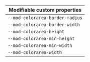 | Modifiable custom properties    |
| ------------------------------- |
| `--mod-colorarea-border-radius` |
| `--mod-colorarea-border-width`  |
| `--mod-colorarea-height`        |
| `--mod-colorarea-min-height`    |
| `--mod-colorarea-min-width`     |
| `--mod-colorarea-width`         |
